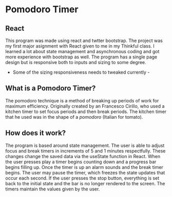 # Pomodoro Timer

## React

This program was made using react and twtter bootstrap.
The project was my first major asignment with React given to me in my Thinkful class.
I learned a lot about state management and asynchronous coding and got more experience with bootstrap as well.
The program has a single page design but is responsive both to inputs and sizing to some degree.  
- Some of the sizing responsiveness needs to tweaked  currently -

## What is a Pomodoro Timer?

The pomodoro technique is a method of breaking up periods of work for maximum efficiency.
Originally created by an Francesco Cirillo, who used a kitchen timer to set focus periods and then break periods.
The kitchen timer that he used was in the shape of a *pomodoro* (Italian for tomato).

## How does it work?

The program is based around state management.
The user is able to adjust focus and break timers in increments of 5 and 1 minutes respectfully.
These changes change the saved data via the useState function in React.
When the user presses play a timer begins counting down and a progress bar begins filling up.
Once the timer is up an alarm sounds and the break timer begins.
The user may pause the timer, which freezes the state updates that occur each second.
If the user presses the stop button, everything is set back to the initial state and the bar is no longer rendered to the screen.
The timers maintain the values given by the user.

